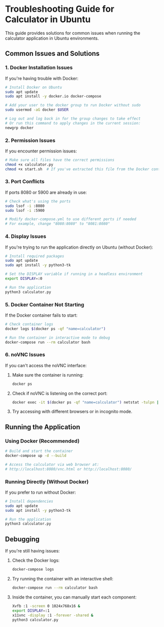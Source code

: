 # Troubleshooting Guide for Calculator in Ubuntu

This guide provides solutions for common issues when running the calculator application in Ubuntu environments.

## Common Issues and Solutions

### 1. Docker Installation Issues

If you're having trouble with Docker:

```bash
# Install Docker on Ubuntu
sudo apt update
sudo apt install -y docker.io docker-compose

# Add your user to the docker group to run Docker without sudo
sudo usermod -aG docker $USER

# Log out and log back in for the group changes to take effect
# Or run this command to apply changes in the current session:
newgrp docker
```

### 2. Permission Issues

If you encounter permission issues:

```bash
# Make sure all files have the correct permissions
chmod +x calculator.py
chmod +x start.sh  # If you've extracted this file from the Docker container
```

### 3. Port Conflicts

If ports 8080 or 5900 are already in use:

```bash
# Check what's using the ports
sudo lsof -i :8080
sudo lsof -i :5900

# Modify docker-compose.yml to use different ports if needed
# For example, change "8080:8080" to "8081:8080"
```

### 4. Display Issues

If you're trying to run the application directly on Ubuntu (without Docker):

```bash
# Install required packages
sudo apt update
sudo apt install -y python3-tk

# Set the DISPLAY variable if running in a headless environment
export DISPLAY=:0

# Run the application
python3 calculator.py
```

### 5. Docker Container Not Starting

If the Docker container fails to start:

```bash
# Check container logs
docker logs $(docker ps -qf "name=calculator")

# Run the container in interactive mode to debug
docker-compose run --rm calculator bash
```

### 6. noVNC Issues

If you can't access the noVNC interface:

1. Make sure the container is running:
   ```bash
   docker ps
   ```

2. Check if noVNC is listening on the correct port:
   ```bash
   docker exec -it $(docker ps -qf "name=calculator") netstat -tulpn | grep 8080
   ```

3. Try accessing with different browsers or in incognito mode.

## Running the Application

### Using Docker (Recommended)

```bash
# Build and start the container
docker-compose up -d --build

# Access the calculator via web browser at:
# http://localhost:8080/vnc.html or http://localhost:8080/
```

### Running Directly (Without Docker)

If you prefer to run without Docker:

```bash
# Install dependencies
sudo apt update
sudo apt install -y python3-tk

# Run the application
python3 calculator.py
```

## Debugging

If you're still having issues:

1. Check the Docker logs:
   ```bash
   docker-compose logs
   ```

2. Try running the container with an interactive shell:
   ```bash
   docker-compose run --rm calculator bash
   ```

3. Inside the container, you can manually start each component:
   ```bash
   Xvfb :1 -screen 0 1024x768x16 &
   export DISPLAY=:1
   x11vnc -display :1 -forever -shared &
   python3 calculator.py